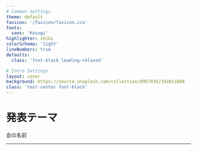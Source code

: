 ```yaml
---
# Common Settings
theme: default
favicon: '/favicon/favicon.ico'
fonts:
  sans: 'Kosugi'
highlighter: shiki
colorSchema: 'light'
lineNumbers: true
defaults:
  class: 'font-black leading-relaxed'

# Intro Settings
layout: cover
background: https://source.unsplash.com/collection/9967035/1920x1080 
class: 'text-center font-black'
---
```


# 発表テーマ

会の名前

<!--
The last comment block of each slide will be treated as slide notes. It will be visible and editable in Presenter Mode along with the slide. [Read more in the docs](https://sli.dev/guide/syntax.html#notes)
-->

---


